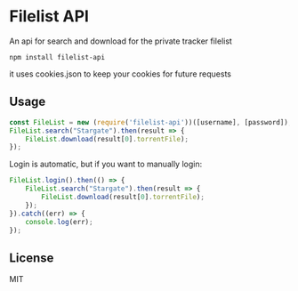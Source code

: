 # Filelist API
An api for search and download for the private tracker filelist
```
npm install filelist-api
```
it uses cookies.json to keep your cookies for future requests
## Usage

``` js
const FileList = new (require('filelist-api'))([username], [password]);
FileList.search("Stargate").then(result => {
    FileList.download(result[0].torrentFile);
});
```

Login is automatic, but if you want to manually login:
``` js
FileList.login().then(() => {
    FileList.search("Stargate").then(result => {
        FileList.download(result[0].torrentFile);
    });
}).catch((err) => {
    console.log(err);
});
```

## License

MIT

